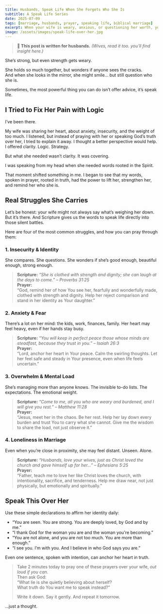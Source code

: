 ```yaml
---
title: Husbands, Speak Life When She Forgets Who She Is
subtitle: A Speak Life Series
date: 2025-07-09
tags: [marriage, husbands, prayer, speaking life, biblical marriage]
excerpt: When your wife is weary, anxious, or questioning her worth, you have the authority to speak life and truth over her. Here's how to pray for her and affirm who God says she is.
image: /assets/images/speak-life-over-her.jpg
---
```


> **👤 This post is written for husbands.** *(Wives, read it too. you’ll find insight here.)*

She’s strong, but even strength gets weary.  

She holds so much together, but wonders if anyone sees the cracks.  
And when she looks in the mirror, she might smile… but still question who she is. 

Sometimes, the most powerful thing you can do isn’t offer advice, it’s speak life.

## I Tried to Fix Her Pain with Logic

I’ve been there.  

My wife was sharing her heart, about anxiety, insecurity, and the weight of too much. I listened, but instead of praying with her or speaking God’s truth over her, I tried to explain it away. I thought a better perspective would help. I offered clarity. Logic. Strategy.

But what she needed wasn’t clarity. It was covering.  

I was speaking from my head when she needed words rooted in the Spirit.

That moment shifted something in me. I began to see that my words, spoken in prayer, rooted in truth, had the power to lift her, strengthen her, and remind her who she is.

## Real Struggles She Carries

Let’s be honest: your wife might not always say what’s weighing her down. But it’s there. And Scripture gives us the words to speak life directly into those silent battles.

Here are four of the most common struggles, and how you can pray through them:

### 1. **Insecurity & Identity**
She compares. She questions. She wonders if she’s good enough, beautiful enough, strong enough.

> **Scripture:** *“She is clothed with strength and dignity; she can laugh at the days to come.” – Proverbs 31:25*  
> **Prayer:**  
> “God, remind her of how You see her, fearfully and wonderfully made, clothed with strength and dignity. Help her reject comparison and stand in her identity as Your daughter.”

### 2. **Anxiety & Fear**
There’s a lot on her mind: the kids, work, finances, family. Her heart may feel heavy, even if her hands stay busy.

> **Scripture:** *“You will keep in perfect peace those whose minds are steadfast, because they trust in you.” – Isaiah 26:3*  
> **Prayer:**  
> “Lord, anchor her heart in Your peace. Calm the swirling thoughts. Let her feel safe and steady in Your presence, even when life feels uncertain.”

### 3. **Overwhelm & Mental Load**
She’s managing more than anyone knows. The invisible to-do lists. The expectations. The emotional weight.

> **Scripture:** *“Come to me, all you who are weary and burdened, and I will give you rest.” – Matthew 11:28*  
> **Prayer:**  
> “Jesus, meet her in the chaos. Be her rest. Help her lay down every burden and trust You to carry what she cannot. Give me the wisdom to share the load, not just observe it.”

### 4. **Loneliness in Marriage**
Even when you’re close in proximity, she may feel distant. Unseen. Alone.

> **Scripture:** *“Husbands, love your wives, just as Christ loved the church and gave himself up for her…” – Ephesians 5:25*  
> **Prayer:**  
> “Father, teach me to love her like Christ loves the church, with intentionality, sacrifice, and tenderness. Help me draw near, not just physically, but emotionally and spiritually.”

## Speak This Over Her

Use these simple declarations to affirm her identity daily:

- “You are seen. You are strong. You are deeply loved, by God and by me.”
- “I thank God for the woman you are and the woman you're becoming.”
- “You are not alone, and you are not too much. You are more than enough.”
- “I see you. I’m with you. And I believe in who God says you are.”

Even one sentence, spoken with intention, can anchor her heart in truth.

> Take 2 minutes today to pray one of these prayers over your wife, *out loud if you can*.  
> Then ask God:  
> “What lie is she quietly believing about herself?  
> What truth do You want me to speak instead?”  
>  
> Write it down. Say it gently. And repeat it tomorrow.

…just a thought.
